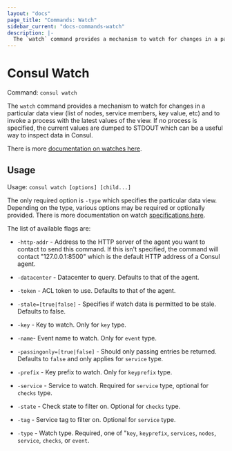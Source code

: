 ```yaml
---
layout: "docs"
page_title: "Commands: Watch"
sidebar_current: "docs-commands-watch"
description: |-
  The `watch` command provides a mechanism to watch for changes in a particular data view (list of nodes, service members, key value, etc) and to invoke a process with the latest values of the view. If no process is specified, the current values are dumped to stdout which can be a useful way to inspect data in Consul.
---
```


# Consul Watch

Command: `consul watch`

The `watch` command provides a mechanism to watch for changes in a particular
data view (list of nodes, service members, key value, etc) and to invoke
a process with the latest values of the view. If no process is specified,
the current values are dumped to STDOUT which can be a useful way to inspect
data in Consul.

There is more [documentation on watches here](/docs/agent/watches.html).

## Usage

Usage: `consul watch [options] [child...]`

The only required option is `-type` which specifies the particular
data view. Depending on the type, various options may be required
or optionally provided. There is more documentation on watch
[specifications here](/docs/agent/watches.html).

The list of available flags are:

* `-http-addr` - Address to the HTTP server of the agent you want to contact
  to send this command. If this isn't specified, the command will contact
  "127.0.0.1:8500" which is the default HTTP address of a Consul agent.

* `-datacenter` - Datacenter to query. Defaults to that of the agent.

* `-token` - ACL token to use. Defaults to that of the agent.

* `-stale=[true|false]` - Specifies if watch data is permitted to be stale. Defaults
  to false.

* `-key` - Key to watch. Only for `key` type.

* `-name`- Event name to watch. Only for `event` type.

* `-passingonly=[true|false]` - Should only passing entries be returned. Defaults to
   `false` and only applies for `service` type.

* `-prefix` - Key prefix to watch. Only for `keyprefix` type.

* `-service` - Service to watch. Required for `service` type, optional for `checks` type.

* `-state` - Check state to filter on. Optional for `checks` type.

* `-tag` - Service tag to filter on. Optional for `service` type.

* `-type` - Watch type. Required, one of "`key`, `keyprefix`, `services`,
  `nodes`, `service`, `checks`, or `event`.

